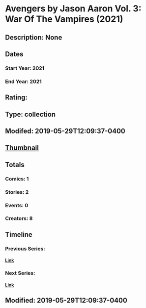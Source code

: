 # Avengers by Jason Aaron Vol. 3: War Of The Vampires (2021)
## Description: None
## Dates
### Start Year: 2021
### End Year: 2021
## Rating: 
## Type: collection
## Modifed: 2019-05-29T12:09:37-0400
## [Thumbnail](http://i.annihil.us/u/prod/marvel/i/mg/b/40/image_not_available.jpg)
## Totals
### Comics: 1
### Stories: 2
### Events: 0
### Creators: 8
## Timeline
### Previous Series: 
#### [Link]()
### Next Series: 
#### [Link]()
## Modified: 2019-05-29T12:09:37-0400
